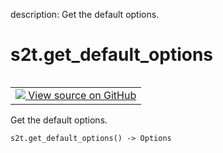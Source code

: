 description: Get the default options.

<div itemscope itemtype="http://developers.google.com/ReferenceObject">
<meta itemprop="name" content="s2t.get_default_options" />
<meta itemprop="path" content="Stable" />
</div>

# s2t.get_default_options

<!-- Insert buttons and diff -->

<table class="tfo-notebook-buttons tfo-api nocontent" align="left">
<td>
  <a target="_blank" href="https://github.com/google/struct2tensor/blob/master/struct2tensor/calculate_options.py#L46-L48">
    <img src="https://www.tensorflow.org/images/GitHub-Mark-32px.png" />
    View source on GitHub
  </a>
</td>
</table>



Get the default options.

<pre class="devsite-click-to-copy prettyprint lang-py tfo-signature-link">
<code>s2t.get_default_options() -> Options
</code></pre>



<!-- Placeholder for "Used in" -->
